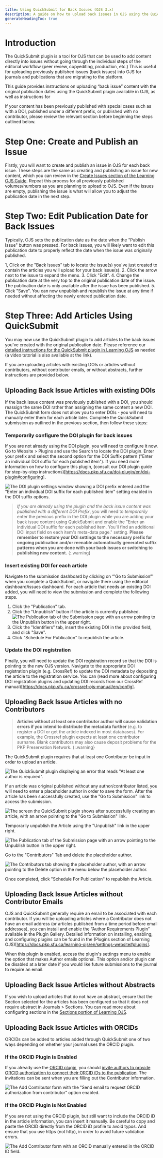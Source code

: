 ```yaml
---
title: Using QuickSubmit for Back Issues (OJS 3.x)
description: A guide on how to upload back issues in OJS using the QuickSubmit plugin with the original publication dates.
generateHeadingToc: true
---
```


# Introduction
The QuickSubmit plugin is a tool for OJS that can be used to add content directly into issues without going through the individual steps of the editorial workflow (peer review, copyediting, production, etc.) This is useful for uploading previously published issues (back issues) into OJS for journals and publications that are migrating to the platform. 

This guide provides instructions on uploading “back issue” content with the original publication dates using the QuickSubmit plugin available in OJS, as well as instructions for  

If your content has been previously published with special cases such as with a DOI, published under a different prefix, or published with no contributor, please review the relevant section before beginning the steps outlined below.

# Step One: Create and Publish an Issue

Firstly, you will want to create and publish an issue in OJS for each back issue. These steps are the same as creating and publishing an issue for new content, which you can review in the [Create Issues section of the Learning OJS Guide](https://docs.pkp.sfu.ca/learning-ojs/3.3/en/production-publication#create-issue). Repeat this process for all previously published volumes/numbers as you are planning to upload to OJS. Even if the issues are empty, publishing the issue is what will allow you to adjust the publication date in the next step.

# Step Two: Edit Publication Date for Back Issues

Typically, OJS sets the publication date as the date when the "Publish Issue" button was pressed. For back issues, you will likely want to edit this publication date to properly reflect the date when the issue was originally published. 

1, Click on the "Back Issues" tab to locate the issue(s) you've just created to contain the articles you will upload for your back issue(s).
2. Click the arrow next to the issue to expand the menu.
3. Click "Edit".
4. Change the publication date at the very top to the original publication date of the issue. The publication date is only available after the issue has been published.
5. Click "Save". You can now unpublish and republish the issue at any time if needed without affecting the newly entered publication date.

# Step Three: Add Articles Using QuickSubmit
You may now use the QuickSubmit plugin to add articles to the back issues you've created with the original publication date. Please reference our [detailed instructions for the QuickSubmit plugin in Learning OJS](https://docs.pkp.sfu.ca/learning-ojs/en/tools#quick-submit-plugin) as needed (a video tutorial is also available at the link).

If you are uploading articles with existing DOIs or articles without contributors, without contributor emails, or without abstracts, further instructions are provided below.

## Uploading Back Issue Articles with existing DOIs

If the back issue content was previously published with a DOI, you should reassign the same DOI rather than assigning the same content a new DOI. The QuickSubmit form does not allow you to enter DOIs - you will need to manually enter them for each article later. Complete the QuickSubmit submission as outlined in the previous section, then follow these steps:

### Temporarily configure the DOI plugin for back issues

If you are not already using the DOI plugin, you will need to configure it now. Go to Website > Plugins and use the Search to locate the DOI plugin. Enter your prefix and select the second option for the DOI Suffix pattern ("Enter an individual DOI suffix for each published item"). If you need more information on how to configure this plugin, (consult our DOI plugin guide for step-by-step instructions)[https://docs.pkp.sfu.ca/doi-plugin/en/doi-plugin#configuring].

![The DOI plugin settings window showing a DOI prefix entered and the "Enter an individual DOI suffix for each published item" setting enabled in the DOI suffix options.](./assets/backissues-doi-config.png)

> *If you are already using the plugin and the back issue content was published with a different DOI Prefix*, you will need to *temporarily* enter the previous prefix in the DOI plugin while you are adding your back issue content using QuickSubmit and enable the "Enter an individual DOI suffix for each published item. You'll find an additional DOI input field on each item's meta-data page." setting. **Please remember to restore your DOI settings to the necessary prefix for ongoing publication and/or reenable automatically generated suffix patterns when you are done with your back issues or switching to publishing new content.** 
{:.warning}

### Insert existing DOI for each article

Navigate to the submission dashboard by clicking on “'Go to Submission”' when you complete a QuickSubmit, or navigate there using the editorial dashboard/issues dashboard. For each article that needs an existing DOI added, you will need to view the submission and complete the following steps.

1. Click the "Publication" tab.
2. Click the "Unpublish" button if the article is currently published.
![The Publication tab of the Submission page with an arrow pointing to the Unpublish button in the upper right.](./assets/unpublish-button.png)
4. Click the "Identifiers" tab, insert the existing DOI in the provided field, and click "Save".
5. Click "Schedule For Publication" to republish the article.

### Update the DOI registration

Finally, you will need to update the DOI registration record so that the DOI is pointing to the new OJS version. Navigate to the appropriate DOI registration plugin (e.g. CrossRef) to update the DOI metadata by depositing the article to the registration service. You can (read more about configuring DOI registration plugins and updating DOI records from our CrossRef manual)[https://docs.pkp.sfu.ca/crossref-ojs-manual/en/config].

## Uploading Back Issue Articles with no Contributors

>  **Articles without at least one contributor author will cause validation errors if you intend to distribute the metadata further** (e.g. to register a DOI or get the article indexed in most databases). For example, the Crossref plugin expects at least one contributor surname. Blank contributors may also cause deposit problems for the PKP Preservation Network.
{:.warning}

The QuickSubmit plugin requires that at least one Contributor be input in order to upload an article. 

![The QuickSubmit plugin displaying an error that reads "At least one author is required".](./assets/no-contributor-error.png)

If an article was original published without any author/contributor listed, you will need to enter a placeholder author in order to save the form. After the article has been successfully created, use the "Go to Submission" link to access the submission.

![The screen the QuickSubmit plugin shows after successfully creating an article, with an arrow pointing to the "Go to Submission" link.](./assets/go-to-submission.png)

Temporarily unpublish the Article using the "Unpublish" link in the upper right.

![The Publication tab of the Submission page with an arrow pointing to the Unpublish button in the upper right.](./assets/unpublish-button.png)

Go to the "Contributors" Tab and delete the placeholder author.

![The Contributors tab showing the placeholder author, with an arrow pointing to the Delete option in the menu below the placeholder author.](./assets/delete-contributor.png)

Once completed, click "Schedule For Publication" to republish the Article.


## Uploading Back Issue Articles without Contributor Emails

OJS and QuickSubmit generally require an email to be associated with each contributor. If you will be uploading articles where a Contributor does not have an email address (or articles published from a time period before email addresses), you can install and enable the “Author Requirements Plugin” available in the Plugin Gallery. Detailed information on installing, enabling, and configuring plugins can be found in the (Plugins section of Learning OJS)[https://docs.pkp.sfu.ca/learning-ojs/en/settings-website#plugins]. 

When this plugin is enabled, access the plugin's settings menu to enable the option that makes Author emails optional. This option and/or plugin can be disabled at a later date if you would like future submissions to the journal to require an email.

## Uploading Back Issue Articles without Abstracts

If you wish to upload articles that do not have an abstract, ensure that the Section selected for the articles has been configured so that it does not require abstract in Journals > Sections. You can read more about configuring sections in the [Sections portion of Learning OJS](https://docs.pkp.sfu.ca/learning-ojs/3.3/en/journal-setup#sections).

## Uploading Back Issue Articles with ORCIDs

ORCIDs can be added to articles added through QuickSubmit one of two ways depending on whether your journal uses the ORCID plugin.

### If the ORCID Plugin is Enabled

If you already use the [ORCID plugin](https://docs.pkp.sfu.ca/orcid/en/), you should [invite authors to provide ORCID authorization to connect their ORCID iDs to the publication](https://docs.pkp.sfu.ca/orcid/en/using-plugin#editors-can-invite-contributors-to-connect-their-orcid-ids-to-the-publication). The invitations can be sent when you are filling out the Contributor information. 

![The Add Contributor form with the "Send email to request ORCID authorization from contributor" option enabled.](./assets/orcid-plugin-enabled.png)

### If the ORCID Plugin is Not Enabled

If you are not using the ORCID plugin, but still want to include the ORCID iD in the article information, you can insert it manually.  Be careful to copy and paste the ORCID directly from the ORCID iD profile to avoid typos. And ensure that you use https (not http), in order to avoid future validation errors. 

![The Add Contributor form with an ORCID manually entered in the ORCID ID field.](./assets/orcid-plugin-enabled.png)
